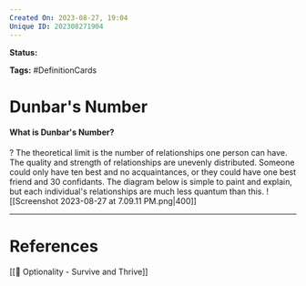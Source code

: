 ```yaml
---
Created On: 2023-08-27, 19:04
Unique ID: 202308271904
---
```

**Status:** 

**Tags:** #DefinitionCards 

# Dunbar's Number

#### What is Dunbar's Number?
?
The theoretical limit is the number of relationships one person can have. 
The quality and strength of relationships are unevenly distributed. Someone could only have ten best and no acquaintances, or they could have one best friend and 30 confidants. The diagram below is simple to paint and explain, but each individual's relationships are much less quantum than this. 
![[Screenshot 2023-08-27 at 7.09.11 PM.png|400]]




---
# References
[[📗 Optionality - Survive and Thrive]]